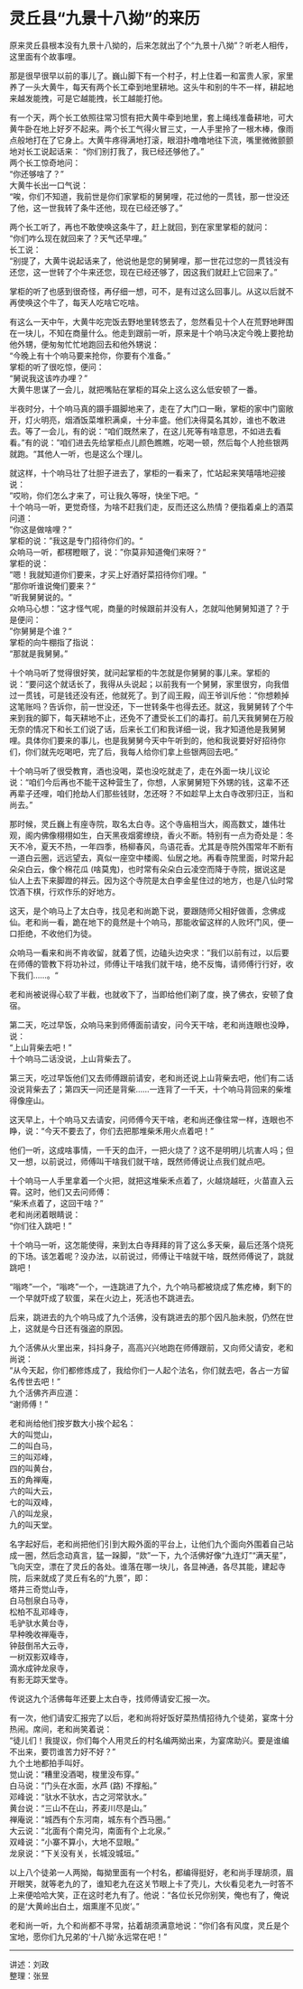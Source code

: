 # 灵丘县“九景十八拗”的来历

原来灵丘县根本没有九景十八拗的，后来怎就出了个“九景十八拗”？听老人相传，这里面有个故事哩。

那是很早很早以前的事儿了。巍山脚下有一个村子，村上住着一和富贵人家，家里养了一头大黄牛，每天有两个长工牵到地里耕地。这头牛和别的牛不一样，耕起地来越发能拽，可是它越能拽，长工越能打他。

有一个天，两个长工依照往常习惯有把大黄牛牵到地里，套上绳线准备耕地，可大黄牛卧在地上好歹不起来。两个长工气得火冒三丈，一人手里拎了一根木棒，像雨点般地打在了它身上。大黄牛疼得满地打滚，眼泪扑噜噜地往下流，嘴里微微颤颤地对长工说起话来：
“你们别打我了，我已经还够他了。”  
两个长工惊奇地问：  
“你还够啥了？”  
大黄牛长出一口气说：  
“唉，你们不知道，我前世是你们家掌柜的舅舅哩，花过他的一贯钱，那一世没还了他，这一世我转了条牛还他，现在已经还够了。”

两个长工听了，再也不敢使唤这条牛了，赶上就回，到在家里掌柜的就问：  
“你们咋么现在就回来了？天气还早哩。”  
长工说：  
“别提了，大黄牛说起话来了，他说他是您的舅舅哩，那一世花过您的一贯钱没有还您，这一世转了个牛来还您，现在已经还够了，因这我们就赶上它回来了。”

掌柜的听了也感到很奇怪，再仔细一想，可不，是有过这么回事儿。从这以后就不再使唤这个牛了，每天人吃啥它吃啥。

有这么一天中午，大黄牛吃完饭去野地里转悠去了，忽然看见十个人在荒野地畔围在一块儿，不知在商量什么。他走到跟前一听，原来是十个响马决定今晚上要抢劫他外甥，便匆匆忙忙地跑回去和他外甥说：  
“今晚上有十个响马要来抢你，你要有个准备。”  
掌柜的听了很吃惊，便问：  
“舅说我这该咋办哩？”  
大黄牛思谋了一会儿，就把嘴贴在掌柜的耳朵上这么这么低安顿了一番。

半夜时分，十个响马真的蹑手蹑脚地来了，走在了大门口一瞅，掌柜的家中门窗敞开，灯火明亮，烟酒饭菜堆积满桌，十分丰盛。他们决得莫名其妙，谁也不敢进去。等了一会儿，有的说：“咱们既然来了，在这儿死等有啥意思，不如进去看看。”有的说：”咱们进去先给掌柜点儿颜色瞧瞧，吃喝一顿，然后每个人抢些银两就跑。“其他人一听，也是这么个理儿。

就这样，十个响马壮了壮胆子进去了，掌柜的一看来了，忙站起来笑嘻嘻地迎接说：  
”哎哟，你们怎么才来了，可让我久等呀，快坐下吧。“  
十个响马一听，更觉奇怪，为啥不赶我们走，反而还这么热情？便指着桌上的酒菜问道：  
”你这是做啥哩？“  
掌柜的说：”我这是专门招待你们的。“  
众响马一听，都楞瞪眼了，说：”你莫非知道俺们来呀？“  
掌柜的说：  
”嗯！我就知道你们要来，才买上好酒好菜招待你们哩。“  
”那你听谁说俺们要来？“  
”听我舅舅说的。“  
众响马心想：”这才怪气呢，商量的时候跟前并没有人，怎就叫他舅舅知道了？于是便问：  
”你舅舅是个谁？“  
掌柜的向牛棚指了指说：  
“那就是我舅舅。”

十个响马听了觉得很好笑，就问起掌柜的牛怎就是你舅舅的事儿来。掌柜的说：“要问这个就话长了，我得从头说起；以前我有一个舅舅，家里很穷，向我借过一贯钱，可是钱还没有还，他就死了。到了阎王殿，阎王爷训斥他：“你想赖掉这笔账吗？告诉你，前一世没还，下一世转条牛也得去还。就这，我舅舅转了个牛来到我的脚下，每天耕地不止，还免不了遭受长工们的毒打。前几天我舅舅在万般无奈的情况下和长工们说了话，后来长工们和我详细一说，我才知道他是我舅舅哩。具体你们要来的事儿，也是我舅舅今天中午听到的，他和我说要好好招待你们，你们就先吃喝吧，完了后，我每人给你们拿上些银两回去吧。”

十个响马听了很受教育，酒也没喝，菜也没吃就走了，走在外面一块儿议论说：“咱们今后再也不能干这种营生了，你想，人家舅舅短下外甥的钱，这辈不还再辈子还哩，咱们抢劫人们那些钱财，怎还呀？不如趁早上太白寺改邪归正，当和尚去。”

那时候，灵丘巍上有座寺院，取名太白寺。这个寺庙相当大，阁高数丈，雄伟壮观，阁内佛像栩栩如生，白天黑夜烟雾缭绕，香火不断。特别有一点为奇处是：冬天不冷，夏天不热，一年四季，杨柳春风，鸟语花香。尤其是寺院外围常年不断有一道白云圈，远远望去，真似一座空中楼阁、仙居之地。再看寺院里面，时常升起朵朵白云，像个棉花瓜 (啥莫鬼)，也时常有朵朵白云凌空而降于寺院，据说这是仙人上去下来脚蹬的祥云。因为这个寺院是太白李金星住过的地方，也是八仙时常饮酒下棋，行欢作乐的好地方。

这天，是个响马上了太白寺，找见老和尚跪下说，要跟随师父相好做善，念佛成仙。老和尚一看，跪在地下的竟然是十个响马，那能收留这样的人败坏门风，便一口拒绝，不收他们为徒。

众响马一看来和尚不肯收留，就着了慌，边磕头边央求：”我们以前有过，以后要在师傅的管教下将功补过，师傅让干啥我们就干啥，绝不反悔，请师傅行行好，收下我们……。“

老和尚被说得心软了半截，也就收下了，当即给他们剃了度，换了佛衣，安顿了食宿。

第二天，吃过早饭，众响马来到师傅面前请安，问今天干啥，老和尚连眼也没睁，说：  
“上山背柴去吧！”  
十个响马二话没说，上山背柴去了。

第三天，吃过早饭他们又去师傅跟前请安，老和尚还说上山背柴去吧，他们有二话没说背柴去了；第四天一问还是背柴……一连背了一千天，十个响马背回来的柴堆得像座山。

这天早上，十个响马又去请安，问师傅今天干啥，老和尚还像往常一样，连眼也不睁，说：“今天不要去了，你们去把那堆柴禾用火点着吧！”

他们一听，这成啥事情，一千天的血汗，一把火烧了？这不是明明儿坑害人吗；但又一想，以前说过，师傅叫干啥我们就干啥，既然师傅说让点我们就点吧。

十个响马一人手里拿着一个火把，就把这堆柴禾点着了，火越烧越旺，火苗直入云霄。这时，他们又去问师傅：  
“柴禾点着了，这回干啥？”  
老和尚闭着眼睛说：  
“你们往入跳吧！”

十个响马一听，这怎能使得，来到太白寺拜拜的背了这么多天柴，最后还落个烧死的下场。该怎着呢？没办法，以前说过，师傅让干啥就干啥，既然师傅说了，跳就跳吧！

“嗡咚”一个，“嗡咚”一个，一连跳进了九个，九个响马都被烧成了焦疙棒，剩下的一个早就吓成了软蛋，呆在火边上，死活也不跳进去。

后来，跳进去的九个响马成了九个活佛，没有跳进去的那个因凡胎未脱，仍然在世上，这就是今日还有强盗的原因。

九个活佛从火里出来，抖抖身子，高高兴兴地跑在师傅跟前，又向师父请安，老和尚说：  
“从今天起，你们都修炼成了，我给你们一人起个法名，你们就去吧，各占一方留名传世去吧！”  
九个活佛齐声应道：  
“谢师傅！”

老和尚给他们按岁数大小挨个起名：  
大的叫觉山，  
二的叫白马，  
三的叫邓峰，  
四的叫黄台，  
五的角禅庵，  
六的叫大云，  
七的叫双峰，  
八的叫龙泉，  
九的叫天堂。

名字起好后，老和尚把他们引到大殿外面的平台上，让他们九个面向外围着自己站成一圈，然后念动真言，猛一跺脚，“欻”一下，九个活佛好像“九连灯”“满天星”，飞向天空，漂在了灵丘的各处。谁落在哪一块儿，各显神通，各尽其能，建起寺院，后来就成了灵丘有名的“九景”，即：  
塔井三奇觉山寺，  
白马刨泉白马寺，  
松柏不乱邓峰寺，  
毛驴驮水黄台寺，  
早种晚收禅庵寺，  
钟鼓倒吊大云寺，  
一树双影双峰寺，  
滴水成钟龙泉寺，  
有影无踪天堂寺。

传说这九个活佛每年还要上太白寺，找师傅请安汇报一次。

有一次，他们请安汇报完了以后，老和尚将好饭好菜热情招待九个徒弟，宴席十分热闹。席间，老和尚笑着说：  
“徒儿们！我提议，你们每个人用灵丘的村名编两拗出来，为宴席助兴。要是谁编不出来，要罚谁苦力好不好？”  
九个土地都拍手叫好。  
觉山说：“糟里没酒喝，梭里没布穿。”  
白马说：“门头在水面，水芦 (路) 不撑船。”  
邓峰说：“驮水不驮水，古之河常驮水。”  
黄台说：“三山不在山，荞麦川尽是山。”  
禅庵说：“城西有个东河南，城东有个西马圈。”  
大云说：“北面有个南兑沟，南面有个上北泉。”  
双峰说：“小寨不算小，大地不显眼。”  
龙泉说：“下关没有关，长城没城垣。”

以上八个徒弟一人两拗，每拗里面有一个村名，都编得挺好，老和尚手理胡须，眉开眼笑，就等老九的了，谁知老九在这关节眼上卡了壳儿，大伙看见老九一时答不上来便哈哈大笑，正在这时老九有了。他说：“各位长兄你别笑，俺也有了，俺说的是‘大黄岭出白土，烟熏崖不见炭’。”

老和尚一听，九个和尚都不寻常，拈着胡须满意地说：“你们各有风度，灵丘是个宝地，愿你们九兄弟的‘十八拗’永远常在吧！”

---

讲述：刘政  
整理：张昱

